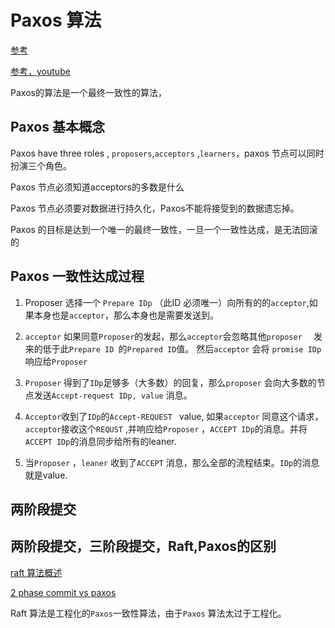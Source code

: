 #  Paxos 算法

[参考](https://www.zhihu.com/question/19787937) 

[参考，youtube](https://www.youtube.com/watch?v=d7nAGI_NZPk)

Paxos的算法是一个最终一致性的算法，



## Paxos 基本概念

Paxos have three roles , `proposers`,`acceptors` ,`learners`，paxos 节点可以同时扮演三个角色。

Paxos 节点必须知道acceptors的多数是什么

Paxos 节点必须要对数据进行持久化，Paxos不能将接受到的数据遗忘掉。 	

Paxos 的目标是达到一个唯一的最终一致性，一旦一个一致性达成，是无法回滚的



## Paxos 一致性达成过程

1. Proposer 选择一个 `Prepare IDp` （此ID 必须唯一）向所有的的`acceptor`,如果本身也是`acceptor`，那么本身也是需要发送到。

2. `acceptor` 如果同意`Proposer`的发起，那么`acceptor`会忽略其他`proposer  ` 发来的低于此`Prepare ID `的`Prepared ID`值。  然后`acceptor` 会将 `promise IDp`响应给`Proposer`
3. `Proposer` 得到了`IDp`足够多（大多数）的回复，那么`proposer` 会向大多数的节点发送`Accept-request IDp, value`  消息。
4. `Acceptor`收到了`IDp`的`Accept-REQUEST ` value, 如果`acceptor` 同意这个请求，`acceptor`接收这个`REQUST` ,并响应给`Proposer` ，`ACCEPT IDp`的消息。并将`ACCEPT IDp`的消息同步给所有的leaner.
5. 当`Proposer` ，`leaner` 收到了`ACCEPT` 消息，那么全部的流程结束。`IDp`的消息就是value. 



## 两阶段提交



## 两阶段提交，三阶段提交，Raft,Paxos的区别

[raft 算法概述](https://zhuanlan.zhihu.com/p/32052223)

[2 phase commit vs paxos](https://stackoverflow.com/questions/27304887/paxos-vs-two-phase-commit)

Raft 算法是工程化的`Paxos`一致性算法，由于`Paxos` 算法太过于工程化。